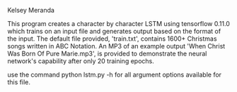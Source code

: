 Kelsey Meranda

This program creates a character by character LSTM using tensorflow 0.11.0 which trains on an input file and generates output based on the format of the input. The default file provided, 'train.txt', contains 1600+ Christmas songs written in ABC Notation. An MP3 of an example output 'When Christ Was Born Of Pure Marie.mp3', is provided to demonstrate the neural network's capability after only 20 training epochs.

use the command python lstm.py -h for all argument options available for this file.

